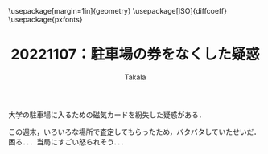 ﻿---
title: 20221107：駐車場の券をなくした疑惑
yesterday: 20221106
tomorrow: 20221108
days: 46
author: Takala
header-includes:
  - \usepackage[margin=1in]{geometry}
  - \usepackage[ISO]{diffcoeff}
  - \usepackage{pxfonts}
---


大学の駐車場に入るための磁気カードを紛失した疑惑がある．


この週末，いろいろな場所で査定してもらったため，バタバタしていたせいだ．
困る．．．当局にすごい怒られそう．．．

